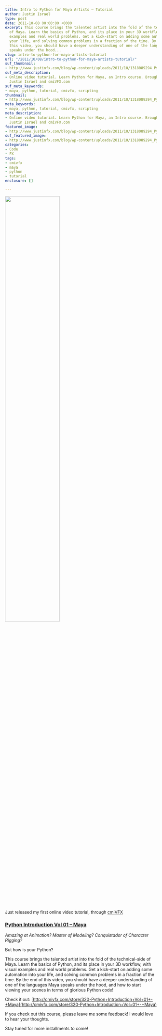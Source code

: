 ```yaml
---
title: Intro to Python for Maya Artists – Tutorial
author: Justin Israel
type: post
date: 2011-10-08 00:00:00 +0000
excerpt: This course brings the talented artist into the fold of the technical-side
  of Maya. Learn the basics of Python, and its place in your 3D workflow, with visual
  examples and real world problems. Get a kick-start on adding some automation into
  your life, and solving common problems in a fraction of the time. By the end of
  this video, you should have a deeper understanding of one of the languages Maya
  speaks under the hood...
slug: intro-to-python-for-maya-artists-tutorial
url: "/2011/10/08/intro-to-python-for-maya-artists-tutorial/"
suf_thumbnail:
- http://www.justinfx.com/blog/wp-content/uploads/2011/10/1318089294_Python_Background_master.jpg
suf_meta_description:
- Online video tutorial. Learn Python for Maya, an Intro course. Brought to you by
  Justin Israel and cmiVFX.com
suf_meta_keywords:
- maya, python, tutorial, cmivfx, scripting
thumbnail:
- http://www.justinfx.com/blog/wp-content/uploads/2011/10/1318089294_Python_Background_master.jpg
meta_keywords:
- maya, python, tutorial, cmivfx, scripting
meta_description:
- Online video tutorial. Learn Python for Maya, an Intro course. Brought to you by
  Justin Israel and cmiVFX.com
featured_image:
- http://www.justinfx.com/blog/wp-content/uploads/2011/10/1318089294_Python_Background_master.jpg
suf_featured_image:
- http://www.justinfx.com/blog/wp-content/uploads/2011/10/1318089294_Python_Background_master.jpg
categories:
- Code
- FX
tags:
- cmivfx
- maya
- python
- tutorial
enclosure: []

---
```

[<img class="alignnone" alt="" src="/wp-content/uploads/2011/10/1318089294_Python_Background_master.jpg" width="60%" height="60%" />](http://cmivfx.com/store/320-Python+Introduction+Vol+01+-+Maya)

Just released my first online video tutorial, through [cmiVFX](http://www.cmivfx.com)

### [Python Introduction Vol 01 – Maya](http://cmivfx.com/store/320-Python+Introduction+Vol+01+-+Maya)

_Amazing at Animation? Master of Modeling? Conquistador of Character Rigging?_

But how is your Python?

<!--more-->

This course brings the talented artist into the fold of the technical-side of Maya. Learn the basics of Python, and its place in your 3D workflow, with visual examples and real world problems. Get a kick-start on adding some automation into your life, and solving common problems in a fraction of the time. By the end of this video, you should have a deeper understanding of one of the languages Maya speaks under the hood, and how to start viewing your scenes in terms of glorious Python code!

Check it out: [http://cmivfx.com/store/320-Python+Introduction+Vol+01+-+Maya](http://cmivfx.com/store/320-Python+Introduction+Vol+01+-+Maya)

If you check out this course, please leave me some feedback! I would love to hear your thoughts.

Stay tuned for more installments to come!